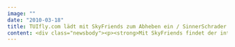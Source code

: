 ```yaml
---
image: ""
date: "2010-03-18"
title: TUIfly.com lädt mit SkyFriends zum Abheben ein / SinnerSchrader launcht Facebook-Applikation
content: <div class="newsbody"><p><strong>Mit SkyFriends findet der interaktive Konsument ab sofort die günstigsten Flugpreise direkt in seinem sozialen Netzwerk. Die Facebook-Applikation verbindet auf einen Blick Freunde und Reiseziele und ermöglicht direktes Buchen. SinnerSchrader hat SkyFriends für das Flug-Reise-Portal TUIfly.com entwickelt, auf dem neben mehr als 500 Flugverbindungen von TUIfly und anderen Airlines wie Air Berlin und Germanwings auch Hotels, Mietwagen und Pauschalreisen gebucht werden können.</strong></p><p>SkyFriends bietet mehrere Optionen, um Flüge zu buchen. In zwei Schritten kann jeder Facebook-Nutzer unter seinen Freunden wählen und ein Wunschreiseziel vorschlagen. Mit dem Feature „Zusammen verreisen“ werden Preise und Ziele per E-Mail an alle kommuniziert. „Gegenseitig besuchen“ eröffnet dem Konsumenten die Möglichkeit, zu Freunden zu fliegen und umgekehrt. Unterstützt wird das Feature von einer interaktiven Karte, auf der Wohnorte und mögliche Ziele angezeigt werden. Freunde, die keinen Wohnort angegeben haben, erinnert man mit einer persönlichen Nachricht daran, ihren Wohnort nachzutragen.</p><p>"Den Konsumenten wollen wir da abholen, wo er sich aufhält. Zugleich wollen wir ihm ermöglichen, dass er einfach und schnell Reisen buchen kann", so Olaf Petersenn, Geschäftsführer der TUIfly.com Vermarktungs GmbH. "Wir wollten eine App bauen, die nicht nur involvierend ist und Spaß macht, sondern vor allem einen tatsächlichen Mehrwert bietet”, erläutert Chris Wallon, Kreationsgeschäftsführer von SinnerSchrader. TUIfly.com ist eines der erfolgreichsten Flug-Reise-Portale im deutschen Markt und wird seit Jahren von SinnerSchrader betreut.</p><p><a class="news-backlink" href="/de/"><svg class="svg-ico svg-ico--arrow-left"><use xlink&#58;href="#arrow-down"></use></svg>Zurück zur Presse Übersicht</a></p></div>
---
```

